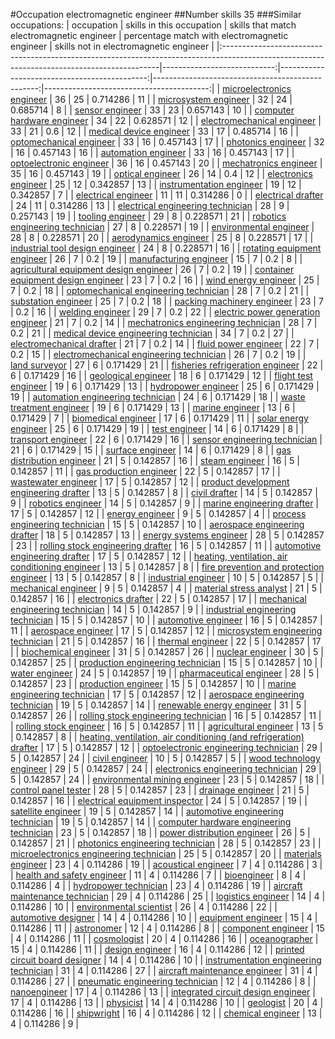 #Occupation electromagnetic engineer
##Number skills 35
###Similar occupations:
| occupation                                                                                                                                  |   skills in this occupation |   skills that match electromagnetic engineer |   percentage match with electromagnetic engineer |   skills not in electromagnetic engineer |
|:--------------------------------------------------------------------------------------------------------------------------------------------|----------------------------:|---------------------------------------------:|-------------------------------------------------:|-----------------------------------------:|
| [microelectronics engineer](microelectronics_engineer.md)                                                                                   |                          36 |                                           25 |                                         0.714286 |                                       11 |
| [microsystem engineer](microsystem_engineer.md)                                                                                             |                          32 |                                           24 |                                         0.685714 |                                        8 |
| [sensor engineer](sensor_engineer.md)                                                                                                       |                          33 |                                           23 |                                         0.657143 |                                       10 |
| [computer hardware engineer](computer_hardware_engineer.md)                                                                                 |                          34 |                                           22 |                                         0.628571 |                                       12 |
| [electromechanical engineer](electromechanical_engineer.md)                                                                                 |                          33 |                                           21 |                                         0.6      |                                       12 |
| [medical device engineer](medical_device_engineer.md)                                                                                       |                          33 |                                           17 |                                         0.485714 |                                       16 |
| [optomechanical engineer](optomechanical_engineer.md)                                                                                       |                          33 |                                           16 |                                         0.457143 |                                       17 |
| [photonics engineer](photonics_engineer.md)                                                                                                 |                          32 |                                           16 |                                         0.457143 |                                       16 |
| [automation engineer](automation_engineer.md)                                                                                               |                          33 |                                           16 |                                         0.457143 |                                       17 |
| [optoelectronic engineer](optoelectronic_engineer.md)                                                                                       |                          36 |                                           16 |                                         0.457143 |                                       20 |
| [mechatronics engineer](mechatronics_engineer.md)                                                                                           |                          35 |                                           16 |                                         0.457143 |                                       19 |
| [optical engineer](optical_engineer.md)                                                                                                     |                          26 |                                           14 |                                         0.4      |                                       12 |
| [electronics engineer](electronics_engineer.md)                                                                                             |                          25 |                                           12 |                                         0.342857 |                                       13 |
| [instrumentation engineer](instrumentation_engineer.md)                                                                                     |                          19 |                                           12 |                                         0.342857 |                                        7 |
| [electrical engineer](electrical_engineer.md)                                                                                               |                          11 |                                           11 |                                         0.314286 |                                        0 |
| [electrical drafter](electrical_drafter.md)                                                                                                 |                          24 |                                           11 |                                         0.314286 |                                       13 |
| [electrical engineering technician](electrical_engineering_technician.md)                                                                   |                          28 |                                            9 |                                         0.257143 |                                       19 |
| [tooling engineer](tooling_engineer.md)                                                                                                     |                          29 |                                            8 |                                         0.228571 |                                       21 |
| [robotics engineering technician](robotics_engineering_technician.md)                                                                       |                          27 |                                            8 |                                         0.228571 |                                       19 |
| [environmental engineer](environmental_engineer.md)                                                                                         |                          28 |                                            8 |                                         0.228571 |                                       20 |
| [aerodynamics engineer](aerodynamics_engineer.md)                                                                                           |                          25 |                                            8 |                                         0.228571 |                                       17 |
| [industrial tool design engineer](industrial_tool_design_engineer.md)                                                                       |                          24 |                                            8 |                                         0.228571 |                                       16 |
| [rotating equipment engineer](rotating_equipment_engineer.md)                                                                               |                          26 |                                            7 |                                         0.2      |                                       19 |
| [manufacturing engineer](manufacturing_engineer.md)                                                                                         |                          15 |                                            7 |                                         0.2      |                                        8 |
| [agricultural equipment design engineer](agricultural_equipment_design_engineer.md)                                                         |                          26 |                                            7 |                                         0.2      |                                       19 |
| [container equipment design engineer](container_equipment_design_engineer.md)                                                               |                          23 |                                            7 |                                         0.2      |                                       16 |
| [wind energy engineer](wind_energy_engineer.md)                                                                                             |                          25 |                                            7 |                                         0.2      |                                       18 |
| [optomechanical engineering technician](optomechanical_engineering_technician.md)                                                           |                          28 |                                            7 |                                         0.2      |                                       21 |
| [substation engineer](substation_engineer.md)                                                                                               |                          25 |                                            7 |                                         0.2      |                                       18 |
| [packing machinery engineer](packing_machinery_engineer.md)                                                                                 |                          23 |                                            7 |                                         0.2      |                                       16 |
| [welding engineer](welding_engineer.md)                                                                                                     |                          29 |                                            7 |                                         0.2      |                                       22 |
| [electric power generation engineer](electric_power_generation_engineer.md)                                                                 |                          21 |                                            7 |                                         0.2      |                                       14 |
| [mechatronics engineering technician](mechatronics_engineering_technician.md)                                                               |                          28 |                                            7 |                                         0.2      |                                       21 |
| [medical device engineering technician](medical_device_engineering_technician.md)                                                           |                          34 |                                            7 |                                         0.2      |                                       27 |
| [electromechanical drafter](electromechanical_drafter.md)                                                                                   |                          21 |                                            7 |                                         0.2      |                                       14 |
| [fluid power engineer](fluid_power_engineer.md)                                                                                             |                          22 |                                            7 |                                         0.2      |                                       15 |
| [electromechanical engineering technician](electromechanical_engineering_technician.md)                                                     |                          26 |                                            7 |                                         0.2      |                                       19 |
| [land surveyor](land_surveyor.md)                                                                                                           |                          27 |                                            6 |                                         0.171429 |                                       21 |
| [fisheries refrigeration engineer](fisheries_refrigeration_engineer.md)                                                                     |                          22 |                                            6 |                                         0.171429 |                                       16 |
| [geological engineer](geological_engineer.md)                                                                                               |                          18 |                                            6 |                                         0.171429 |                                       12 |
| [flight test engineer](flight_test_engineer.md)                                                                                             |                          19 |                                            6 |                                         0.171429 |                                       13 |
| [hydropower engineer](hydropower_engineer.md)                                                                                               |                          25 |                                            6 |                                         0.171429 |                                       19 |
| [automation engineering technician](automation_engineering_technician.md)                                                                   |                          24 |                                            6 |                                         0.171429 |                                       18 |
| [waste treatment engineer](waste_treatment_engineer.md)                                                                                     |                          19 |                                            6 |                                         0.171429 |                                       13 |
| [marine engineer](marine_engineer.md)                                                                                                       |                          13 |                                            6 |                                         0.171429 |                                        7 |
| [biomedical engineer](biomedical_engineer.md)                                                                                               |                          17 |                                            6 |                                         0.171429 |                                       11 |
| [solar energy engineer](solar_energy_engineer.md)                                                                                           |                          25 |                                            6 |                                         0.171429 |                                       19 |
| [test engineer](test_engineer.md)                                                                                                           |                          14 |                                            6 |                                         0.171429 |                                        8 |
| [transport engineer](transport_engineer.md)                                                                                                 |                          22 |                                            6 |                                         0.171429 |                                       16 |
| [sensor engineering technician](sensor_engineering_technician.md)                                                                           |                          21 |                                            6 |                                         0.171429 |                                       15 |
| [surface engineer](surface_engineer.md)                                                                                                     |                          14 |                                            6 |                                         0.171429 |                                        8 |
| [gas distribution engineer](gas_distribution_engineer.md)                                                                                   |                          21 |                                            5 |                                         0.142857 |                                       16 |
| [steam engineer](steam_engineer.md)                                                                                                         |                          16 |                                            5 |                                         0.142857 |                                       11 |
| [gas production engineer](gas_production_engineer.md)                                                                                       |                          22 |                                            5 |                                         0.142857 |                                       17 |
| [wastewater engineer](wastewater_engineer.md)                                                                                               |                          17 |                                            5 |                                         0.142857 |                                       12 |
| [product development engineering drafter](product_development_engineering_drafter.md)                                                       |                          13 |                                            5 |                                         0.142857 |                                        8 |
| [civil drafter](civil_drafter.md)                                                                                                           |                          14 |                                            5 |                                         0.142857 |                                        9 |
| [robotics engineer](robotics_engineer.md)                                                                                                   |                          14 |                                            5 |                                         0.142857 |                                        9 |
| [marine engineering drafter](marine_engineering_drafter.md)                                                                                 |                          17 |                                            5 |                                         0.142857 |                                       12 |
| [energy engineer](energy_engineer.md)                                                                                                       |                           9 |                                            5 |                                         0.142857 |                                        4 |
| [process engineering technician](process_engineering_technician.md)                                                                         |                          15 |                                            5 |                                         0.142857 |                                       10 |
| [aerospace engineering drafter](aerospace_engineering_drafter.md)                                                                           |                          18 |                                            5 |                                         0.142857 |                                       13 |
| [energy systems engineer](energy_systems_engineer.md)                                                                                       |                          28 |                                            5 |                                         0.142857 |                                       23 |
| [rolling stock engineering drafter](rolling_stock_engineering_drafter.md)                                                                   |                          16 |                                            5 |                                         0.142857 |                                       11 |
| [automotive engineering drafter](automotive_engineering_drafter.md)                                                                         |                          17 |                                            5 |                                         0.142857 |                                       12 |
| [heating, ventilation, air conditioning engineer](heating,_ventilation,_air_conditioning_engineer.md)                                       |                          13 |                                            5 |                                         0.142857 |                                        8 |
| [fire prevention and protection engineer](fire_prevention_and_protection_engineer.md)                                                       |                          13 |                                            5 |                                         0.142857 |                                        8 |
| [industrial engineer](industrial_engineer.md)                                                                                               |                          10 |                                            5 |                                         0.142857 |                                        5 |
| [mechanical engineer](mechanical_engineer.md)                                                                                               |                           9 |                                            5 |                                         0.142857 |                                        4 |
| [material stress analyst](material_stress_analyst.md)                                                                                       |                          21 |                                            5 |                                         0.142857 |                                       16 |
| [electronics drafter](electronics_drafter.md)                                                                                               |                          22 |                                            5 |                                         0.142857 |                                       17 |
| [mechanical engineering technician](mechanical_engineering_technician.md)                                                                   |                          14 |                                            5 |                                         0.142857 |                                        9 |
| [industrial engineering technician](industrial_engineering_technician.md)                                                                   |                          15 |                                            5 |                                         0.142857 |                                       10 |
| [automotive engineer](automotive_engineer.md)                                                                                               |                          16 |                                            5 |                                         0.142857 |                                       11 |
| [aerospace engineer](aerospace_engineer.md)                                                                                                 |                          17 |                                            5 |                                         0.142857 |                                       12 |
| [microsystem engineering technician](microsystem_engineering_technician.md)                                                                 |                          21 |                                            5 |                                         0.142857 |                                       16 |
| [thermal engineer](thermal_engineer.md)                                                                                                     |                          22 |                                            5 |                                         0.142857 |                                       17 |
| [biochemical engineer](biochemical_engineer.md)                                                                                             |                          31 |                                            5 |                                         0.142857 |                                       26 |
| [nuclear engineer](nuclear_engineer.md)                                                                                                     |                          30 |                                            5 |                                         0.142857 |                                       25 |
| [production engineering technician](production_engineering_technician.md)                                                                   |                          15 |                                            5 |                                         0.142857 |                                       10 |
| [water engineer](water_engineer.md)                                                                                                         |                          24 |                                            5 |                                         0.142857 |                                       19 |
| [pharmaceutical engineer](pharmaceutical_engineer.md)                                                                                       |                          28 |                                            5 |                                         0.142857 |                                       23 |
| [production engineer](production_engineer.md)                                                                                               |                          15 |                                            5 |                                         0.142857 |                                       10 |
| [marine engineering technician](marine_engineering_technician.md)                                                                           |                          17 |                                            5 |                                         0.142857 |                                       12 |
| [aerospace engineering technician](aerospace_engineering_technician.md)                                                                     |                          19 |                                            5 |                                         0.142857 |                                       14 |
| [renewable energy engineer](renewable_energy_engineer.md)                                                                                   |                          31 |                                            5 |                                         0.142857 |                                       26 |
| [rolling stock engineering technician](rolling_stock_engineering_technician.md)                                                             |                          16 |                                            5 |                                         0.142857 |                                       11 |
| [rolling stock engineer](rolling_stock_engineer.md)                                                                                         |                          16 |                                            5 |                                         0.142857 |                                       11 |
| [agricultural engineer](agricultural_engineer.md)                                                                                           |                          13 |                                            5 |                                         0.142857 |                                        8 |
| [heating, ventilation, air conditioning (and refrigeration) drafter](heating,_ventilation,_air_conditioning_(and_refrigeration)_drafter.md) |                          17 |                                            5 |                                         0.142857 |                                       12 |
| [optoelectronic engineering technician](optoelectronic_engineering_technician.md)                                                           |                          29 |                                            5 |                                         0.142857 |                                       24 |
| [civil engineer](civil_engineer.md)                                                                                                         |                          10 |                                            5 |                                         0.142857 |                                        5 |
| [wood technology engineer](wood_technology_engineer.md)                                                                                     |                          29 |                                            5 |                                         0.142857 |                                       24 |
| [electronics engineering technician](electronics_engineering_technician.md)                                                                 |                          29 |                                            5 |                                         0.142857 |                                       24 |
| [environmental mining engineer](environmental_mining_engineer.md)                                                                           |                          23 |                                            5 |                                         0.142857 |                                       18 |
| [control panel tester](control_panel_tester.md)                                                                                             |                          28 |                                            5 |                                         0.142857 |                                       23 |
| [drainage engineer](drainage_engineer.md)                                                                                                   |                          21 |                                            5 |                                         0.142857 |                                       16 |
| [electrical equipment inspector](electrical_equipment_inspector.md)                                                                         |                          24 |                                            5 |                                         0.142857 |                                       19 |
| [satellite engineer](satellite_engineer.md)                                                                                                 |                          19 |                                            5 |                                         0.142857 |                                       14 |
| [automotive engineering technician](automotive_engineering_technician.md)                                                                   |                          19 |                                            5 |                                         0.142857 |                                       14 |
| [computer hardware engineering technician](computer_hardware_engineering_technician.md)                                                     |                          23 |                                            5 |                                         0.142857 |                                       18 |
| [power distribution engineer](power_distribution_engineer.md)                                                                               |                          26 |                                            5 |                                         0.142857 |                                       21 |
| [photonics engineering technician](photonics_engineering_technician.md)                                                                     |                          28 |                                            5 |                                         0.142857 |                                       23 |
| [microelectronics engineering technician](microelectronics_engineering_technician.md)                                                       |                          25 |                                            5 |                                         0.142857 |                                       20 |
| [materials engineer](materials_engineer.md)                                                                                                 |                          23 |                                            4 |                                         0.114286 |                                       19 |
| [acoustical engineer](acoustical_engineer.md)                                                                                               |                           7 |                                            4 |                                         0.114286 |                                        3 |
| [health and safety engineer](health_and_safety_engineer.md)                                                                                 |                          11 |                                            4 |                                         0.114286 |                                        7 |
| [bioengineer](bioengineer.md)                                                                                                               |                           8 |                                            4 |                                         0.114286 |                                        4 |
| [hydropower technician](hydropower_technician.md)                                                                                           |                          23 |                                            4 |                                         0.114286 |                                       19 |
| [aircraft maintenance technician](aircraft_maintenance_technician.md)                                                                       |                          29 |                                            4 |                                         0.114286 |                                       25 |
| [logistics engineer](logistics_engineer.md)                                                                                                 |                          14 |                                            4 |                                         0.114286 |                                       10 |
| [environmental scientist](environmental_scientist.md)                                                                                       |                          26 |                                            4 |                                         0.114286 |                                       22 |
| [automotive designer](automotive_designer.md)                                                                                               |                          14 |                                            4 |                                         0.114286 |                                       10 |
| [equipment engineer](equipment_engineer.md)                                                                                                 |                          15 |                                            4 |                                         0.114286 |                                       11 |
| [astronomer](astronomer.md)                                                                                                                 |                          12 |                                            4 |                                         0.114286 |                                        8 |
| [component engineer](component_engineer.md)                                                                                                 |                          15 |                                            4 |                                         0.114286 |                                       11 |
| [cosmologist](cosmologist.md)                                                                                                               |                          20 |                                            4 |                                         0.114286 |                                       16 |
| [oceanographer](oceanographer.md)                                                                                                           |                          15 |                                            4 |                                         0.114286 |                                       11 |
| [design engineer](design_engineer.md)                                                                                                       |                          16 |                                            4 |                                         0.114286 |                                       12 |
| [printed circuit board designer](printed_circuit_board_designer.md)                                                                         |                          14 |                                            4 |                                         0.114286 |                                       10 |
| [instrumentation engineering technician](instrumentation_engineering_technician.md)                                                         |                          31 |                                            4 |                                         0.114286 |                                       27 |
| [aircraft maintenance engineer](aircraft_maintenance_engineer.md)                                                                           |                          31 |                                            4 |                                         0.114286 |                                       27 |
| [pneumatic engineering technician](pneumatic_engineering_technician.md)                                                                     |                          12 |                                            4 |                                         0.114286 |                                        8 |
| [nanoengineer](nanoengineer.md)                                                                                                             |                          17 |                                            4 |                                         0.114286 |                                       13 |
| [integrated circuit design engineer](integrated_circuit_design_engineer.md)                                                                 |                          17 |                                            4 |                                         0.114286 |                                       13 |
| [physicist](physicist.md)                                                                                                                   |                          14 |                                            4 |                                         0.114286 |                                       10 |
| [geologist](geologist.md)                                                                                                                   |                          20 |                                            4 |                                         0.114286 |                                       16 |
| [shipwright](shipwright.md)                                                                                                                 |                          16 |                                            4 |                                         0.114286 |                                       12 |
| [chemical engineer](chemical_engineer.md)                                                                                                   |                          13 |                                            4 |                                         0.114286 |                                        9 |
